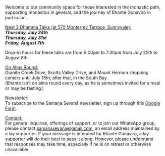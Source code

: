 Welcome to our community space for those interested in the monastic path, supporting monastics in general, and the journey of Bhante Gunaviro in particular.

<u>Next 3 Dhamma Talks (at 570 Monterrey Terrace, Sunnyvale):</u>  
**_Thursday, July 24th_**  
**_Thursday, July 31st_**  
**_Friday, August 7th_**

Drop-in hours for these talks are from 6:00pm to 7:30pm from July 25th to August 8th.

<u>On Alms Round:</u>  
Granite Creek Drive, Scotts Valley Drive, and Mount Hermon shopping centers until July 18th; after that, in the South Bay.  
(Bhante isn’t on alms round every day, as he is sometimes invited for a meal or may be fasting.)

<u>Newsletter:</u>  
To subscribe to the Samaṇa Sevanā newsletter, sign up through this [Google Form](https://forms.gle/NkBQv5JfWmNcXNnZA).

<u>Contact:</u>  
For general inquiries, offerings of support, or to join our WhatsApp group, please contact [samanasevana@gmail.com](mailto:samanasevana@gmail.com), an email address maintained by a lay supporter. If your message is intended for Bhante Gunaviro, a lay supporter will do their best to pass it along. However, please understand that responses may take time, especially if he is on retreat or otherwise unavailable.
